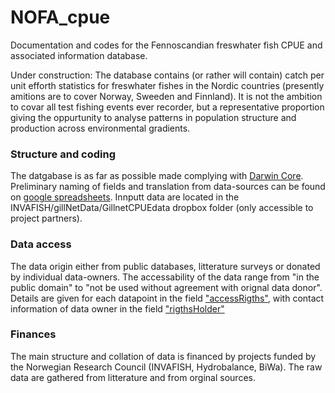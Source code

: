 # NOFA_cpue
Documentation and codes for the Fennoscandian freswhater fish CPUE and associated information database.

Under construction: The database contains (or rather will contain) catch per unit efforth statistics for freswhater fishes in the Nordic countries (presently amitions are to cover Norway, Sweeden and Finnland). It is not the ambition to covar all test fishing events ever recorder, but a representative proportion giving the oppurtunity to analyse patterns in population structure and production across environmental gradients. 

### Structure and coding
The datgabase is as far as possible made complying with [Darwin Core](http://rs.tdwg.org/dwc/terms/index.htm). Preliminary naming of fields and translation from data-sources can be found on [google spreadsheets](https://goo.gl/rn9LX8). Innputt data are located in the INVAFISH/gillNetData/GillnetCPUEdata dropbox folder (only accessible to project partners). 

### Data access
The data origin either from public databases, litterature surveys or donated by individual data-owners. The accessability of the data range from "in the public domain" to "not be used without agreement with orignal data donor". Details are given for each datapoint in the field ["accessRigths"](http://rs.tdwg.org/dwc/terms/index.htm#dcterms:accessRights), with contact information of data owner in the field ["rigthsHolder"](http://rs.tdwg.org/dwc/terms/index.htm#dcterms:rightsHolder)

### Finances
The main structure and collation of data is financed by projects funded by the Norwegian Research Council (INVAFISH, Hydrobalance, BiWa). The raw data are gathered from litterature and from orginal sources. 
